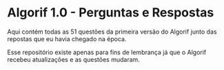 # Algorif 1.0 - Perguntas e Respostas

Aqui contém todas as 51 questões da primeira versão do Algorif junto das repostas que eu havia chegado na época.

Esse repositório existe apenas para fins de lembrança já que o Algorif recebeu atualizações e as questões mudaram.
